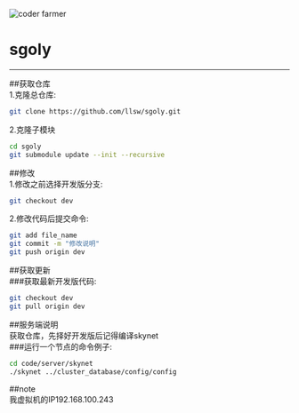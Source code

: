 ![coder farmer](https://raw.githubusercontent.com/llsw/sgoly/blob/dev/doc/sk/img/logo.gif "0. 0")
# sgoly
---------------------------------------------------------  
##获取仓库  
1.克隆总仓库:
```Bash  
git clone https://github.com/llsw/sgoly.git
```

2.克隆子模块
```Bash
cd sgoly  
git submodule update --init --recursive  
```

##修改  
1.修改之前选择开发版分支:
```Bash  
git checkout dev
```  
2.修改代码后提交命令:
```Bash  
git add file_name
git commit -m "修改说明"  
git push origin dev  
```
##获取更新  
###获取最新开发版代码:
```Bash  
git checkout dev  
git pull origin dev  
```
##服务端说明  
获取仓库，先择好开发版后记得编译skynet  
###运行一个节点的命令例子:  
```Bash
cd code/server/skynet
./skynet ../cluster_database/config/config  
```
##note  
我虚拟机的IP192.168.100.243 